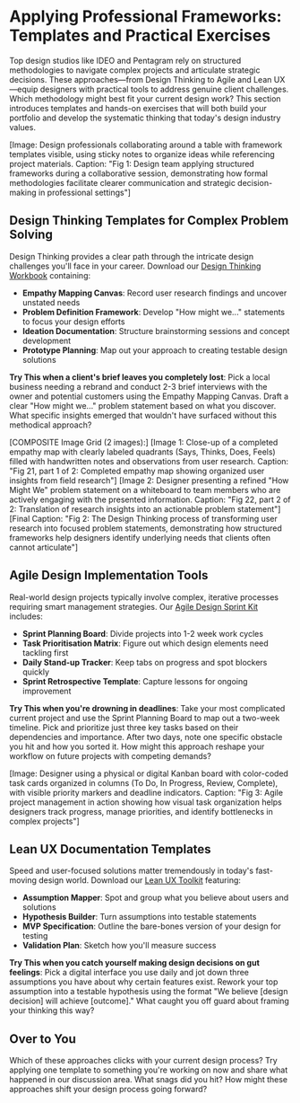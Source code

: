 # Applying Professional Frameworks: Templates and Practical Exercises

Top design studios like IDEO and Pentagram rely on structured methodologies to navigate complex projects and articulate strategic decisions. These approaches—from Design Thinking to Agile and Lean UX—equip designers with practical tools to address genuine client challenges. Which methodology might best fit your current design work? This section introduces templates and hands-on exercises that will both build your portfolio and develop the systematic thinking that today's design industry values.

[Image: Design professionals collaborating around a table with framework templates visible, using sticky notes to organize ideas while referencing project materials. Caption: "Fig 1: Design team applying structured frameworks during a collaborative session, demonstrating how formal methodologies facilitate clearer communication and strategic decision-making in professional settings"]

## Design Thinking Templates for Complex Problem Solving

Design Thinking provides a clear path through the intricate design challenges you'll face in your career. Download our [Design Thinking Workbook](link-to-template) containing:

- **Empathy Mapping Canvas**: Record user research findings and uncover unstated needs
- **Problem Definition Framework**: Develop "How might we..." statements to focus your design efforts
- **Ideation Documentation**: Structure brainstorming sessions and concept development
- **Prototype Planning**: Map out your approach to creating testable design solutions

**Try This when a client's brief leaves you completely lost**: Pick a local business needing a rebrand and conduct 2-3 brief interviews with the owner and potential customers using the Empathy Mapping Canvas. Draft a clear "How might we..." problem statement based on what you discover. What specific insights emerged that wouldn't have surfaced without this methodical approach?

[COMPOSITE Image Grid (2 images):]
[Image 1: Close-up of a completed empathy map with clearly labeled quadrants (Says, Thinks, Does, Feels) filled with handwritten notes and observations from user research. Caption: "Fig 21, part 1 of 2: Completed empathy map showing organized user insights from field research"]
[Image 2: Designer presenting a refined "How Might We" problem statement on a whiteboard to team members who are actively engaging with the presented information. Caption: "Fig 22, part 2 of 2: Translation of research insights into an actionable problem statement"]
[Final Caption: "Fig 2: The Design Thinking process of transforming user research into focused problem statements, demonstrating how structured frameworks help designers identify underlying needs that clients often cannot articulate"]

## Agile Design Implementation Tools

Real-world design projects typically involve complex, iterative processes requiring smart management strategies. Our [Agile Design Sprint Kit](link-to-template) includes:

- **Sprint Planning Board**: Divide projects into 1-2 week work cycles
- **Task Prioritisation Matrix**: Figure out which design elements need tackling first
- **Daily Stand-up Tracker**: Keep tabs on progress and spot blockers quickly
- **Sprint Retrospective Template**: Capture lessons for ongoing improvement

**Try This when you're drowning in deadlines**: Take your most complicated current project and use the Sprint Planning Board to map out a two-week timeline. Pick and prioritize just three key tasks based on their dependencies and importance. After two days, note one specific obstacle you hit and how you sorted it. How might this approach reshape your workflow on future projects with competing demands?

[Image: Designer using a physical or digital Kanban board with color-coded task cards organized in columns (To Do, In Progress, Review, Complete), with visible priority markers and deadline indicators. Caption: "Fig 3: Agile project management in action showing how visual task organization helps designers track progress, manage priorities, and identify bottlenecks in complex projects"]

## Lean UX Documentation Templates

Speed and user-focused solutions matter tremendously in today's fast-moving design world. Download our [Lean UX Toolkit](link-to-template) featuring:

- **Assumption Mapper**: Spot and group what you believe about users and solutions
- **Hypothesis Builder**: Turn assumptions into testable statements
- **MVP Specification**: Outline the bare-bones version of your design for testing
- **Validation Plan**: Sketch how you'll measure success

**Try This when you catch yourself making design decisions on gut feelings**: Pick a digital interface you use daily and jot down three assumptions you have about why certain features exist. Rework your top assumption into a testable hypothesis using the format "We believe [design decision] will achieve [outcome]." What caught you off guard about framing your thinking this way?

## Over to You

Which of these approaches clicks with your current design process? Try applying one template to something you're working on now and share what happened in our discussion area. What snags did you hit? How might these approaches shift your design process going forward?